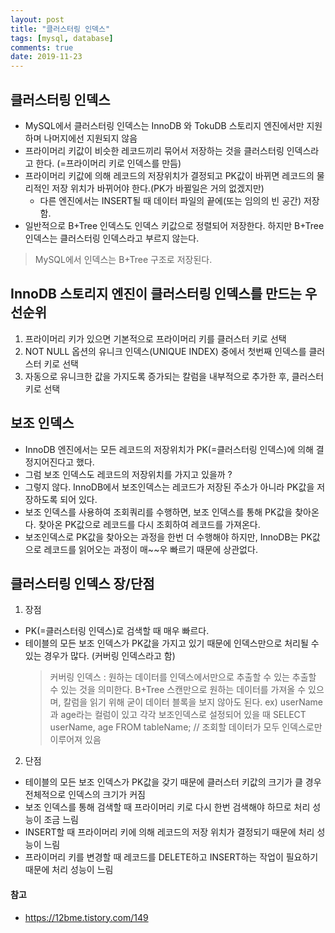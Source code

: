 ```yaml
---
layout: post
title: "클러스터링 인덱스"
tags: [mysql, database]
comments: true
date: 2019-11-23
---
```


## 클러스터링 인덱스
- MySQL에서 클러스터링 인덱스는 InnoDB 와 TokuDB 스토리지 엔진에서만 지원하며 나머지에선 지원되지 않음
- 프라이머리 키값이 비슷한 레코드끼리 묶어서 저장하는 것을 클러스터링 인덱스라고 한다. (=프라이머리 키로 인덱스를 만듬)
- 프라이머리 키값에 의해 레코드의 저장위치가 결정되고 PK값이 바뀌면 레코드의 물리적인 저장 위치가 바뀌어야 한다.(PK가 바뀔일은 거의 없겠지만)
  * 다른 엔진에서는 INSERT될 때 데이터 파일의 끝에(또는 임의의 빈 공간) 저장함.
- 일반적으로 B+Tree 인덱스도 인덱스 키값으로 정렬되어 저장한다. 하지만 B+Tree인덱스는 클러스터링 인덱스라고 부르지 않는다.
> MySQL에서 인덱스는 B+Tree 구조로 저장된다.


## InnoDB 스토리지 엔진이 클러스터링 인덱스를 만드는 우선순위 
1. 프라이머리 키가 있으면 기본적으로 프라이머리 키를 클러스터 키로 선택
2. NOT NULL 옵션의 유니크 인덱스(UNIQUE INDEX) 중에서 첫번째 인덱스를 클러스터 키로 선택
3. 자동으로 유니크한 값을 가지도록 증가되는 칼럼을 내부적으로 추가한 후, 클러스터 키로 선택


## 보조 인덱스
- InnoDB 엔진에서는 모든 레코드의 저장위치가 PK(=클러스터링 인덱스)에 의해 결정지어진다고 했다.
- 그럼 보조 인덱스도 레코드의 저장위치를 가지고 있을까 ?
- 그렇지 않다. InnoDB에서 보조인덱스는 레코드가 저장된 주소가 아니라 PK값을 저장하도록 되어 있다.
- 보조 인덱스를 사용하여 조회쿼리를 수행하면, 보조 인덱스를 통해 PK값을 찾아온다. 찾아온 PK값으로 레코드를 다시 조회하여 레코드를 가져온다.
- 보조인덱스로 PK값을 찾아오는 과정을 한번 더 수행해야 하지만, InnoDB는 PK값으로 레코드를 읽어오는 과정이 매~~우 빠르기 때문에 상관없다.

## 클러스터링 인덱스 장/단점
1. 장점
- PK(=클러스터링 인덱스)로 검색할 때 매우 빠르다.
- 테이블의 모든 보조 인덱스가 PK값을 가지고 있기 때문에 인덱스만으로 처리될 수 있는 경우가 많다. (커버링 인덱스라고 함)
  > 커버링 인덱스 : 원하는 데이터를 인덱스에서만으로 추출할 수 있는 추출할 수 있는 것을 의미한다. B+Tree 스캔만으로 원하는 데이터를 가져올 수 있으며, 칼럼을 읽기 위해 굳이 데이터 블록을 보지 않아도 된다.
  > ex) userName 과 age라는 컬럼이 있고 각각 보조인덱스로 설정되어 있을 때
  > SELECT userName, age FROM tableName; // 조회할 데이터가 모두 인덱스로만 이루어져 있음

2. 단점
- 테이블의 모든 보조 인덱스가 PK값을 갖기 때문에 클러스터 키값의 크기가 클 경우 전체적으로 인덱스의 크기가 커짐
- 보조 인덱스를 통해 검색할 때 프라이머리 키로 다시 한번 검색해야 하므로 처리 성능이 조금 느림
- INSERT할 때 프라이머리 키에 의해 레코드의 저장 위치가 결정되기 때문에 처리 성능이 느림
- 프라이머리 키를 변경할 때 레코드를 DELETE하고 INSERT하는 작업이 필요하기 때문에 처리 성능이 느림



#### 참고
- <https://12bme.tistory.com/149>
